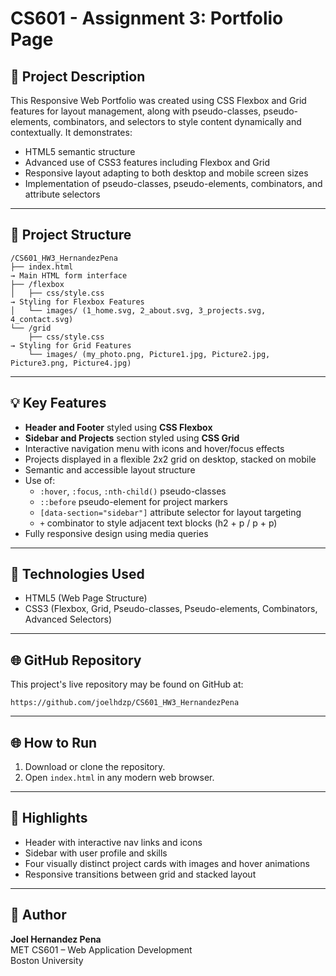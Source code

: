 # CS601 - Assignment 3: Portfolio Page

## 📄 Project Description
This Responsive Web Portfolio was created using CSS Flexbox and Grid features for layout management, along with pseudo-classes,
pseudo-elements, combinators, and selectors to style content dynamically and contextually. It demonstrates:

- HTML5 semantic structure
- Advanced use of CSS3 features including Flexbox and Grid
- Responsive layout adapting to both desktop and mobile screen sizes
- Implementation of pseudo-classes, pseudo-elements, combinators, and attribute selectors

---

## 📁 Project Structure
```
/CS601_HW3_HernandezPena
├── index.html                                                                              → Main HTML form interface
├── /flexbox
│   ├── css/style.css                                                                       → Styling for Flexbox Features
│   └── images/ (1_home.svg, 2_about.svg, 3_projects.svg, 4_contact.svg)
└── /grid
    ├── css/style.css                                                                       → Styling for Grid Features
    └── images/ (my_photo.png, Picture1.jpg, Picture2.jpg, Picture3.png, Picture4.jpg)
```

---

## 💡 Key Features
- **Header and Footer** styled using **CSS Flexbox**
- **Sidebar and Projects** section styled using **CSS Grid**
- Interactive navigation menu with icons and hover/focus effects
- Projects displayed in a flexible 2x2 grid on desktop, stacked on mobile
- Semantic and accessible layout structure
- Use of:
  - `:hover`, `:focus`, `:nth-child()` pseudo-classes
  - `::before` pseudo-element for project markers
  - `[data-section="sidebar"]` attribute selector for layout targeting
  - `+` combinator to style adjacent text blocks (h2 + p / p + p)
- Fully responsive design using media queries

---

## 🔧 Technologies Used
- HTML5 (Web Page Structure)
- CSS3 (Flexbox, Grid, Pseudo-classes, Pseudo-elements, Combinators, Advanced Selectors)

---

## 🌐 GitHub Repository
This project's live repository may be found on GitHub at:
   ```
   https://github.com/joelhdzp/CS601_HW3_HernandezPena
   ```

---

## 🌐 How to Run
1. Download or clone the repository.
2. Open `index.html` in any modern web browser.

---

## 📸 Highlights
- Header with interactive nav links and icons
- Sidebar with user profile and skills
- Four visually distinct project cards with images and hover animations
- Responsive transitions between grid and stacked layout

---

## 📌 Author
**Joel Hernandez Pena**  
MET CS601 – Web Application Development  
Boston University
